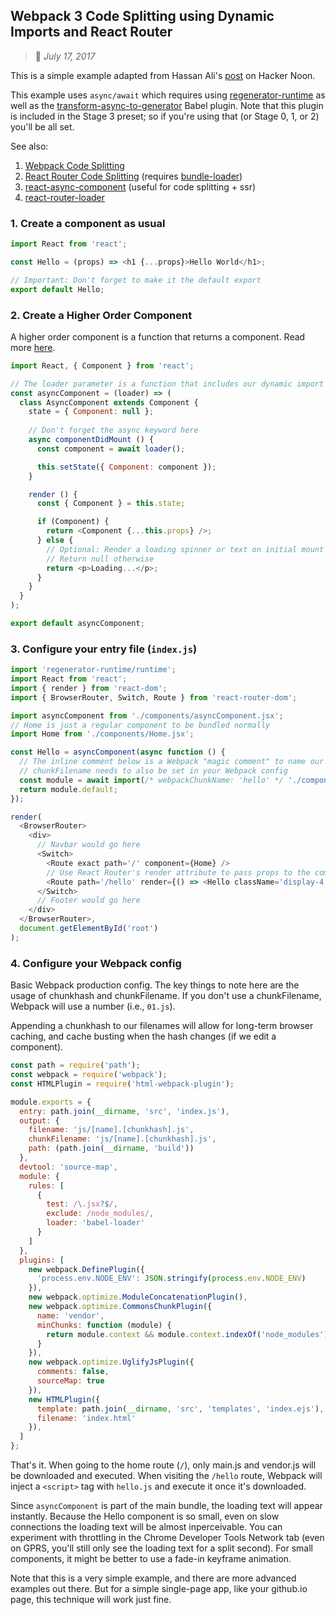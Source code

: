 ## Webpack 3 Code Splitting using Dynamic Imports and React Router
> :calendar: *July 17, 2017*

This is a simple example adapted from Hassan Ali's [post](https://hackernoon.com/code-splitting-for-react-router-with-webpack-and-hmr-bb509968e86f) on Hacker Noon.

This example uses `async/await` which requires using [regenerator-runtime](https://github.com/facebook/regenerator/tree/master/packages/regenerator-runtime) as well as the [transform-async-to-generator](https://babeljs.io/docs/plugins/transform-async-to-generator) Babel plugin. Note that this plugin is included in the Stage 3 preset; so if you're using that (or Stage 0, 1, or 2) you'll be all set.

See also:
1. [Webpack Code Splitting](https://webpack.js.org/guides/code-splitting/)
2. [React Router Code Splitting](https://reacttraining.com/react-router/web/guides/code-splitting) (requires [bundle-loader](https://github.com/webpack-contrib/bundle-loader))
3. [react-async-component](https://github.com/ctrlplusb/react-async-component) (useful for code splitting + ssr)
4. [react-router-loader](https://github.com/luqin/react-router-loader)

### 1. Create a component as usual

```javascript
import React from 'react';

const Hello = (props) => <h1 {...props}>Hello World</h1>;

// Important: Don't forget to make it the default export
export default Hello;
```

### 2. Create a Higher Order Component
A higher order component is a function that returns a component. Read more [here](https://facebook.github.io/react/docs/higher-order-components.html).

```javascript
import React, { Component } from 'react';

// The loader parameter is a function that includes our dynamic import
const asyncComponent = (loader) => (
  class AsyncComponent extends Component {
    state = { Component: null };
    
    // Don't forget the async keyword here
    async componentDidMount () {
      const component = await loader();

      this.setState({ Component: component });
    }

    render () {
      const { Component } = this.state;

      if (Component) {
        return <Component {...this.props} />;
      } else {
        // Optional: Render a loading spinner or text on initial mount
        // Return null otherwise
        return <p>Loading...</p>;
      }
    }
  }
);

export default asyncComponent;
```

### 3. Configure your entry file (`index.js`)

```javascript
import 'regenerator-runtime/runtime';
import React from 'react';
import { render } from 'react-dom';
import { BrowserRouter, Switch, Route } from 'react-router-dom';

import asyncComponent from './components/asyncComponent.jsx';
// Home is just a regular component to be bundled normally
import Home from './components/Home.jsx';

const Hello = asyncComponent(async function () {
  // The inline comment below is a Webpack "magic comment" to name our chunk hello.js
  // chunkFilename needs to also be set in your Webpack config
  const module = await import(/* webpackChunkName: 'hello' */ './components/Hello.jsx');
  return module.default;
});

render(
  <BrowserRouter>
    <div>
      // Navbar would go here
      <Switch>
        <Route exact path='/' component={Home} />
        // Use React Router's render attribute to pass props to the component
        <Route path='/hello' render={() => <Hello className='display-4 text-center' />} />
      </Switch>
      // Footer would go here
    </div>
  </BrowserRouter>,
  document.getElementById('root')
);
```

### 4. Configure your Webpack config
Basic Webpack production config. The key things to note here are the usage of chunkhash and chunkFilename. If you don't use a chunkFilename, Webpack will use a number (i.e., `01.js`).

Appending a chunkhash to our filenames will allow for long-term browser caching, and cache busting when the hash changes (if we edit a component).

```javascript
const path = require('path');
const webpack = require('webpack');
const HTMLPlugin = require('html-webpack-plugin');

module.exports = {
  entry: path.join(__dirname, 'src', 'index.js'),
  output: {
    filename: 'js/[name].[chunkhash].js',
    chunkFilename: 'js/[name].[chunkhash].js',
    path: (path.join(__dirname, 'build'))
  },
  devtool: 'source-map',
  module: {
    rules: [
      {
        test: /\.jsx?$/,
        exclude: /node_modules/,
        loader: 'babel-loader'
      }
    ]
  },
  plugins: [
    new webpack.DefinePlugin({
      'process.env.NODE_ENV': JSON.stringify(process.env.NODE_ENV)
    }),
    new webpack.optimize.ModuleConcatenationPlugin(),
    new webpack.optimize.CommonsChunkPlugin({
      name: 'vendor',
      minChunks: function (module) {
        return module.context && module.context.indexOf('node_modules') !== -1;
      }
    }),
    new webpack.optimize.UglifyJsPlugin({
      comments: false,
      sourceMap: true
    }),
    new HTMLPlugin({
      template: path.join(__dirname, 'src', 'templates', 'index.ejs'),
      filename: 'index.html'
    }),
  ]
};
```

That's it. When going to the home route (`/`), only main.js and vendor.js will be downloaded and executed. When visiting the `/hello` route, Webpack will inject a `<script>` tag with `hello.js` and execute it once it's downloaded.

Since `asyncComponent` is part of the main bundle, the loading text will appear instantly. Because the Hello component is so small, even on slow connections the loading text will be almost inperceivable. You can experiment with throttling in the Chrome Developer Tools Network tab (even on GPRS, you'll still only see the loading text for a split second). For small components, it might be better to use a fade-in keyframe animation.

Note that this is a very simple example, and there are more advanced examples out there. But for a simple single-page app, like your github.io page, this technique will work just fine.
